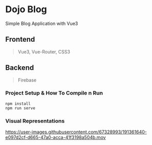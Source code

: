 # Dojo Blog
Simple Blog Application with Vue3

## Frontend
> Vue3, Vue-Router, CSS3

## Backend
> Firebase

### Project Setup & How To Compile n Run
```
npm install
npm run serve
```

### Visual Representations
https://user-images.githubusercontent.com/67328993/191361640-e097d2cf-d665-47a0-acca-41f3198a504b.mov
